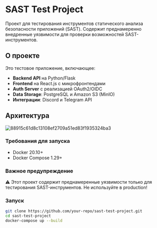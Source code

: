 # SAST Test Project

Проект для тестирования инструментов статического анализа безопасности приложений (SAST). Содержит преднамеренно внедренные уязвимости для проверки возможностей SAST-инструментов.

## О проекте

Это тестовое приложение, включающее:

- **Backend API** на Python/Flask
- **Frontend** на React.js с микрофронтендами
- **Auth Server** с реализацией OAuth2/OIDC
- **Data Storage**: PostgreSQL и Amazon S3 (MinIO)
- **Интеграции**: Discord и Telegram API

## Архитектура

![88915c61d8c13108ef2709a51ed83f1935324ba3](https://github.com/user-attachments/assets/83bbf2fc-aee3-432e-8366-222cfc3e716a)


### Требования для запуска
- Docker 20.10+
- Docker Compose 1.29+


### Важное предупреждение
⚠️ Этот проект содержит преднамеренные уязвимости только для тестирования SAST-инструментов. Не используйте в production!


### Запуск
```bash
git clone https://github.com/your-repo/sast-test-project.git
cd sast-test-project
docker-compose up --build
